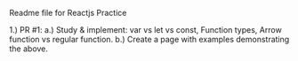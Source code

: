 Readme file for Reactjs Practice

1.) PR #1: 
    a.) Study & implement: var vs let vs const, Function types, Arrow function vs regular
        function.
    b.) Create a page with examples demonstrating the above.